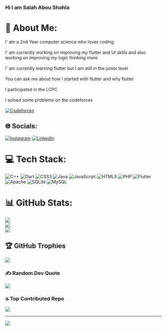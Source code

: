 ### Hi I am Salah Abou Shahla 



# 💫 About Me:
I' am a 2nd Year computer science who loves coding <br><br>I' am currently working on improving my flutter and UI skills and also working on improving my logic thinking more<br><br>I' am currently learning flutter but I am still in the junior level<br><br>You can ask me about how I started with flutter and why flutter<br><br>
I participated in the LCPC <br><br> 
I solved some problems on the codeforces <br><br> [![Codeforces](https://img.shields.io/badge/Codeforces-%23E4405F.svg?logo=codeforces&logoColor=white)](https://codeforces.com/profile/Salah2005)

## 🌐 Socials:
[![Instagram](https://img.shields.io/badge/Instagram-%23E4405F.svg?logo=Instagram&logoColor=white)](https://instagram.com/salahaboushahla) [![LinkedIn](https://img.shields.io/badge/LinkedIn-%230077B5.svg?logo=linkedin&logoColor=white)](https://linkedin.com/in/SalahAbouShahla) 

# 💻 Tech Stack:
![C++](https://img.shields.io/badge/c++-%2300599C.svg?style=plastic&logo=c%2B%2B&logoColor=white) ![Dart](https://img.shields.io/badge/dart-%230175C2.svg?style=plastic&logo=dart&logoColor=white) ![CSS3](https://img.shields.io/badge/css3-%231572B6.svg?style=plastic&logo=css3&logoColor=white) ![Java](https://img.shields.io/badge/java-%23ED8B00.svg?style=plastic&logo=openjdk&logoColor=white) ![JavaScript](https://img.shields.io/badge/javascript-%23323330.svg?style=plastic&logo=javascript&logoColor=%23F7DF1E) ![HTML5](https://img.shields.io/badge/html5-%23E34F26.svg?style=plastic&logo=html5&logoColor=white) ![PHP](https://img.shields.io/badge/php-%23777BB4.svg?style=plastic&logo=php&logoColor=white) ![Flutter](https://img.shields.io/badge/Flutter-%2302569B.svg?style=plastic&logo=Flutter&logoColor=white) ![Apache](https://img.shields.io/badge/apache-%23D42029.svg?style=plastic&logo=apache&logoColor=white) ![SQLite](https://img.shields.io/badge/sqlite-%2307405e.svg?style=plastic&logo=sqlite&logoColor=white) ![MySQL](https://img.shields.io/badge/mysql-%2300000f.svg?style=plastic&logo=mysql&logoColor=white)
# 📊 GitHub Stats:
![](https://github-readme-stats.vercel.app/api?username=Youshida90&theme=nightowl&hide_border=false&include_all_commits=false&count_private=false)<br/>
![](https://github-readme-streak-stats.herokuapp.com/?user=Youshida90&theme=nightowl&hide_border=false)<br/>
![](https://github-readme-stats.vercel.app/api/top-langs/?username=Youshida90&theme=nightowl&hide_border=false&include_all_commits=false&count_private=false&layout=compact)

## 🏆 GitHub Trophies
![](https://github-profile-trophy.vercel.app/?username=Youshida90&theme=radical&no-frame=false&no-bg=true&margin-w=4)

### ✍️ Random Dev Quote
![](https://quotes-github-readme.vercel.app/api?type=horizontal&theme=light)

### 🔝 Top Contributed Repo
![](https://github-contributor-stats.vercel.app/api?username=Youshida90&limit=5&theme=dark&combine_all_yearly_contributions=true)

---
[![](https://visitcount.itsvg.in/api?id=Youshida90&label=Profile%20Views&color=0&pretty=true)](https://visitcount.itsvg.in)

<!-- Proudly created with GPRM ( https://gprm.itsvg.in ) -->
